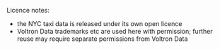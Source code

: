 
Licence notes: 

- the NYC taxi data is released under its own open licence
- Voltron Data trademarks etc are used here with permission; further reuse may require separate permissions from Voltron Data
